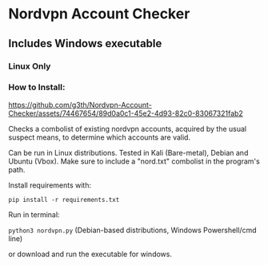 # Nordvpn Account Checker
## Includes Windows executable

### Linux Only
### How to Install:

https://github.com/g3th/Nordvpn-Account-Checker/assets/74467654/89d0a0c1-45e2-4d93-82c0-83067321fab2

Checks a combolist of existing nordvpn accounts, acquired by the usual suspect means, to determine which accounts are valid.

Can be run in Linux distributions. Tested in Kali (Bare-metal), Debian and Ubuntu (Vbox). Make sure to include a "nord.txt" combolist in the program's path.

Install requirements with:

```pip install -r requirements.txt```

Run in terminal:

```python3 nordvpn.py``` (Debian-based distributions, Windows Powershell/cmd line)

or download and run the executable for windows.
